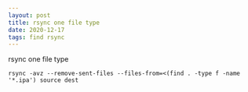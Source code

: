 ```yaml
---
layout: post
title: rsync one file type
date: 2020-12-17
tags: find rsync
---
```


rsync one file type

```
rsync -avz --remove-sent-files --files-from=<(find . -type f -name '*.ipa') source dest
```
